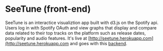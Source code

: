 # SeeTune (front-end)

SeeTune is an interactice visualiztion app built with d3.js on the Spotify api. Users log in with Spotify OAuth and view graphs that display and compare data related to their top tracks on the platform such as release dates, popularity and audio features.
It's live at [http://seetune.herokuapp.com](http://seetune.herokuapp.com and goes with this [backend](https://github.com/dsdunn/seetune_backend).
